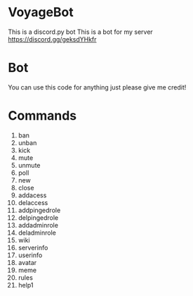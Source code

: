 # VoyageBot
This is a discord.py bot 
This is a bot for my server https://discord.gg/geksdYHkfr

# Bot
You can use this code for anything just please give me credit!


# Commands
1. ban
2. unban
3. kick
4. mute
5. unmute
6. poll 
7. new
8. close
9. addacess
10. delaccess
11. addpingedrole
12. delpingedrole
13. addadminrole
14. deladminrole
15. wiki
16. serverinfo
17. userinfo
18. avatar
19. meme
20. rules
21. help1
